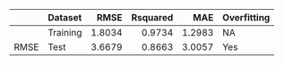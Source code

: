 |     |Dataset  |   RMSE| Rsquared|    MAE|Overfitting |
|:----|:--------|------:|--------:|------:|:-----------|
|     |Training | 1.8034|   0.9734| 1.2983|NA          |
|RMSE |Test     | 3.6679|   0.8663| 3.0057|Yes         |
